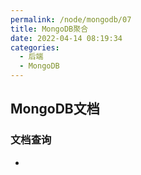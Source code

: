 ```yaml
---
permalink: /node/mongodb/07
title: MongoDB聚合
date: 2022-04-14 08:19:34
categories: 
  - 后端
  - MongoDB
---
```


## MongoDB文档

### 文档查询

- 



